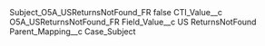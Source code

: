 <?xml version="1.0" encoding="UTF-8"?>
<CustomMetadata xmlns="http://soap.sforce.com/2006/04/metadata" xmlns:xsi="http://www.w3.org/2001/XMLSchema-instance" xmlns:xsd="http://www.w3.org/2001/XMLSchema">
    <label>Subject_O5A_USReturnsNotFound_FR</label>
    <protected>false</protected>
    <values>
        <field>CTI_Value__c</field>
        <value xsi:type="xsd:string">O5A_USReturnsNotFound_FR</value>
    </values>
    <values>
        <field>Field_Value__c</field>
        <value xsi:type="xsd:string">US ReturnsNotFound</value>
    </values>
    <values>
        <field>Parent_Mapping__c</field>
        <value xsi:type="xsd:string">Case_Subject</value>
    </values>
</CustomMetadata>
